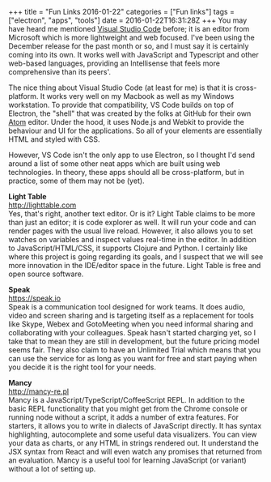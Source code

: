 +++
title = "Fun Links 2016-01-22"
categories = ["Fun links"]
tags = ["electron", "apps", "tools"]
date = 2016-01-22T16:31:28Z
+++
You may have heard me mentioned [Visual Studio Code][vsc] before; it is an editor from Microsoft which is more lightweight and web focused. I've been using the December release for the past month or so, and I must say it is certainly coming into its own. It works well with JavaScript and Typescript and other web-based languages, providing an Intellisense that feels more comprehensive than its peers'.

The nice thing about Visual Studio Code (at least for me) is that it is cross-platform. It works very well on my Macbook as well as my Windows workstation. To provide that compatibility, VS Code builds on top of Electron, the "shell" that was created by the folks at GitHub for their own [Atom][] editor. Under the hood, it uses Node.js and Webkit to provide the behaviour and UI for the applications. So all of your elements are essentially HTML and styled with CSS.

However, VS Code isn't the only app to use Electron, so I thought I'd send around a list of some other neat apps which are built using web technologies. In theory, these apps should all be cross-platform, but in practice, some of them may not be (yet).

[Atom]: https://atom.io
[vsc]: https://code.visualstudio.com

**Light Table**  
http://lighttable.com  
Yes, that's right, another text editor. Or is it? Light Table claims to be more than just an editor; it is code explorer as well. It will run your code and can render pages with the usual live reload. However, it also allows you to set watches on variables and inspect values real-time in the editor. In addition to JavaScript/HTML/CSS, it supports Clojure and Python. I certainly like where this project is going regarding its goals, and I suspect that we will see more innovation in the IDE/editor space in the future. Light Table is free and open source software.

**Speak**  
https://speak.io  
Speak is a communication tool designed for work teams. It does audio, video and screen sharing and is targeting itself as a replacement for tools like Skype, Webex and GotoMeeting when you need informal sharing and collaborating with your colleagues. Speak hasn't started charging yet, so I take that to mean they are still in development, but the future pricing model seems fair. They also claim to have an Unlimited Trial which means that you can use the service for as long as you want for free and start paying when you decide it is the right tool for your needs.

**Mancy**  
http://mancy-re.pl  
Mancy is a JavaScript/TypeScript/CoffeeScript REPL. In addition to the basic REPL functionality that you might get from the Chrome console or running node without a script, it adds a number of extra features. For starters, it allows you to write in dialects of JavaScript directly. It has syntax highlighting, autocomplete and some useful data visualizers. You can view your data as charts, or any HTML in strings rendered out. It understand the JSX syntax from React and will even watch any promises that returned from an evaluation. Mancy is a useful tool for learning JavaScript (or variant) without a lot of setting up.
